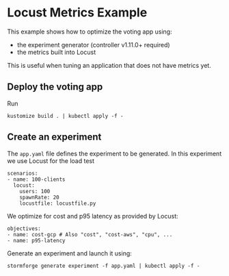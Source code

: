 # Locust Metrics Example

This example shows how to optimize the voting app using:
- the experiment generator (controller v1.11.0+ required)
- the metrics built into Locust

This is useful when tuning an application that does not have metrics yet.

## Deploy the voting app

Run
```
kustomize build . | kubectl apply -f -
```
## Create an experiment

The `app.yaml` file defines the experiment to be generated. In this experiment we use Locust for the load test

```
scenarios:
- name: 100-clients
  locust:
    users: 100
    spawnRate: 20
    locustfile: locustfile.py
```

We optimize for cost and p95 latency as provided by Locust:
```
objectives:
- name: cost-gcp # Also "cost", "cost-aws", "cpu", ...
- name: p95-latency
```

Generate an experiment and launch it using:
```
stormforge generate experiment -f app.yaml | kubectl apply -f -
```
